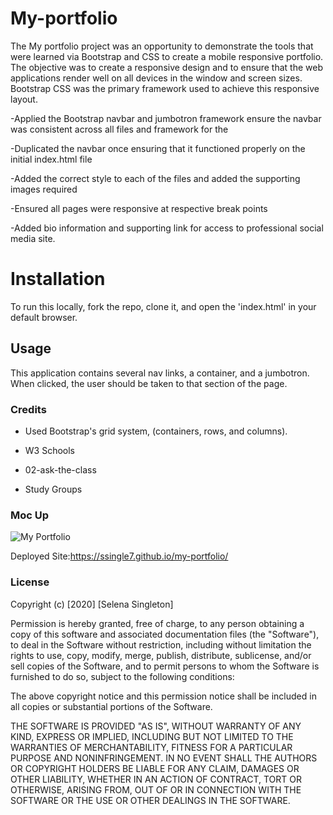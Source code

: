 # My-portfolio

The My portfolio project was an opportunity to demonstrate the tools that were learned via Bootstrap and CSS to create a mobile responsive portfolio. The objective was to create a responsive design and to ensure that the web applications render well on all devices in the window and screen sizes. Bootstrap CSS was the primary framework used to achieve this responsive layout.

-Applied the Bootstrap navbar and jumbotron framework ensure the navbar was consistent across all files and framework for the

-Duplicated the navbar once ensuring that it functioned properly on the initial index.html file

-Added the correct style to each of the files and added the supporting images required

-Ensured all pages were responsive at respective break points

-Added bio information and supporting link for access to professional social media site.

# Installation

To run this locally, fork the repo, clone it, and open the 'index.html' in your default browser.

## Usage

This application contains several nav links, a container, and a jumbotron. When clicked, the user should be taken to that section of the page.

### Credits

- Used Bootstrap's grid system, (containers, rows, and columns).

- W3 Schools

- 02-ask-the-class

- Study Groups

### Moc Up

![My Portfolio](Portfolio3.PNG)

Deployed Site:https://ssingle7.github.io/my-portfolio/

### License

Copyright (c) [2020] [Selena Singleton]

Permission is hereby granted, free of charge, to any person obtaining a copy
of this software and associated documentation files (the "Software"), to deal
in the Software without restriction, including without limitation the rights
to use, copy, modify, merge, publish, distribute, sublicense, and/or sell
copies of the Software, and to permit persons to whom the Software is
furnished to do so, subject to the following conditions:

The above copyright notice and this permission notice shall be included in all
copies or substantial portions of the Software.

THE SOFTWARE IS PROVIDED "AS IS", WITHOUT WARRANTY OF ANY KIND, EXPRESS OR
IMPLIED, INCLUDING BUT NOT LIMITED TO THE WARRANTIES OF MERCHANTABILITY,
FITNESS FOR A PARTICULAR PURPOSE AND NONINFRINGEMENT. IN NO EVENT SHALL THE
AUTHORS OR COPYRIGHT HOLDERS BE LIABLE FOR ANY CLAIM, DAMAGES OR OTHER
LIABILITY, WHETHER IN AN ACTION OF CONTRACT, TORT OR OTHERWISE, ARISING FROM,
OUT OF OR IN CONNECTION WITH THE SOFTWARE OR THE USE OR OTHER DEALINGS IN THE
SOFTWARE.
